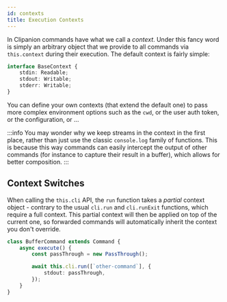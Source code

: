 ```yaml
---
id: contexts
title: Execution Contexts
---
```


In Clipanion commands have what we call a *context*. Under this fancy word is simply an arbitrary object that we provide to all commands via `this.context` during their execution. The default context is fairly simple:

```ts
interface BaseContext {
    stdin: Readable;
    stdout: Writable;
    stderr: Writable;
}
```

You can define your own contexts (that extend the default one) to pass more complex environment options such as the `cwd`, or the user auth token, or the configuration, or ...

:::info
You may wonder why we keep streams in the context in the first place, rather than just use the classic `console.log` family of functions. This is because this way commands can easily intercept the output of other commands (for instance to capture their result in a buffer), which allows for better composition.
:::

## Context Switches

When calling the `this.cli` API, the `run` function takes a *partial* context object - contrary to the usual `cli.run` and `cli.runExit` functions, which require a full context. This partial context will then be applied on top of the current one, so forwarded commands will automatically inherit the context you don't override.

```ts
class BufferCommand extends Command {
    async execute() {
        const passThrough = new PassThrough();

        await this.cli.run([`other-command`], {
            stdout: passThrough,
        });
    }
}
```
